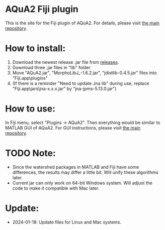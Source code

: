 # AQuA2 Fiji plugin

This is the site for the Fiji plugin of AQuA2.
For details, please visit [the main repository](https://github.com/yu-lab-vt/AQuA2).

# How to install:

1. Download the newest release .jar file from [releases](https://github.com/yu-lab-vt/AQuA2-Fiji/releases).
2. Download three .jar files in "lib" folder
3. Move "AQuA2.jar", "MorphoLibJ_-1.6.2.jar", "jdistlib-0.4.5.jar" files into "Fiji.app\plugins\"
4. (If there is a reminder "Need to update Jna lib" during use, replace "Fiji.app\jars\jna-x.x.x.jar" by "jna-jpms-5.13.0.jar")

# How to use:

In Fiji menu, select "Plugins -> AQuA2". Then everything would be similar to MATLAB GUI of AQuA2.
For GUI instructions, please visit [the main repository](https://github.com/yu-lab-vt/AQuA2).

# TODO Note:

* Since the watershed packages in MATLAB and Fiji have some differences, the results may differ a little bit. Will unify these algorithms later.
* Current jar can only work on 64-bit Windows system. Will adjust the code to make it compatible with Mac later.

# Update:
* 2024-01-18: Update files for Linux and Mac systems.